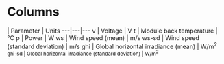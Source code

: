# Columns

 | Parameter | Units
---|---|---
v | Voltage | V
t | Module back temperature | &deg;C
p | Power | W
ws | Wind speed (mean) | m/s
ws-sd | Wind speed (standard deviation) | m/s
ghi | Global horizontal irradiance (mean) | W/m<sup>2
ghi-sd | Global horizontal irradiance (standard deviation) | W/m<sup>2
